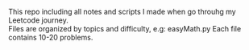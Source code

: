This repo including all notes and scripts I made when go throuhg my Leetcode journey. <br />
Files are organized by topics and difficulty, e.g: easyMath.py
Each file contains 10-20 problems. 